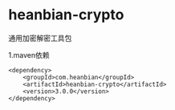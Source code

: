 # heanbian-crypto
通用加密解密工具包

1.maven依赖


<dependencies>

	<dependency>  
		<groupId>com.heanbian</groupId>  
		<artifactId>heanbian-crypto</artifactId>  
		<version>3.0.0</version>  
	</dependency>  
</dependencies>  
